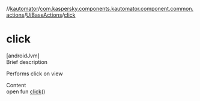 //[kautomator](../../index.md)/[com.kaspersky.components.kautomator.component.common.actions](../index.md)/[UiBaseActions](index.md)/[click](click.md)



# click  
[androidJvm]  
Brief description  


Performs click on view

  
Content  
open fun [click](click.md)()  



